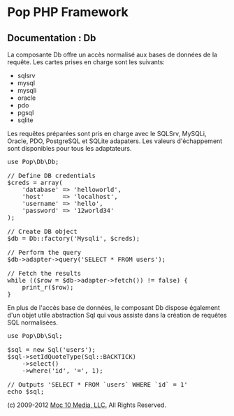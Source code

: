 Pop PHP Framework
=================

Documentation : Db
------------------

La composante Db offre un accès normalisé aux bases de données de la requête. Les cartes prises en charge sont les suivants:

* sqlsrv
* mysql
* mysqli
* oracle
* pdo
* pgsql
* sqlite

Les requêtes préparées sont pris en charge avec le SQLSrv, MySQLi, Oracle, PDO, PostgreSQL et SQLite adapaters. Les valeurs d'échappement sont disponibles pour tous les adaptateurs.

<pre>
use Pop\Db\Db;

// Define DB credentials
$creds = array(
    'database' => 'helloworld',
    'host'     => 'localhost',
    'username' => 'hello',
    'password' => '12world34'
);

// Create DB object
$db = Db::factory('Mysqli', $creds);

// Perform the query
$db->adapter->query('SELECT * FROM users');

// Fetch the results
while (($row = $db->adapter->fetch()) != false) {
    print_r($row);
}
</pre>

En plus de l'accès base de données, le composant Db dispose également d'un objet utile abstraction Sql qui vous assiste dans la création de requêtes SQL normalisées.

<pre>
use Pop\Db\Sql;

$sql = new Sql('users');
$sql->setIdQuoteType(Sql::BACKTICK)
    ->select()
    ->where('id', '=', 1);

// Outputs 'SELECT * FROM `users` WHERE `id` = 1'
echo $sql;
</pre>

(c) 2009-2012 [Moc 10 Media, LLC.](http://www.moc10media.com) All Rights Reserved.
